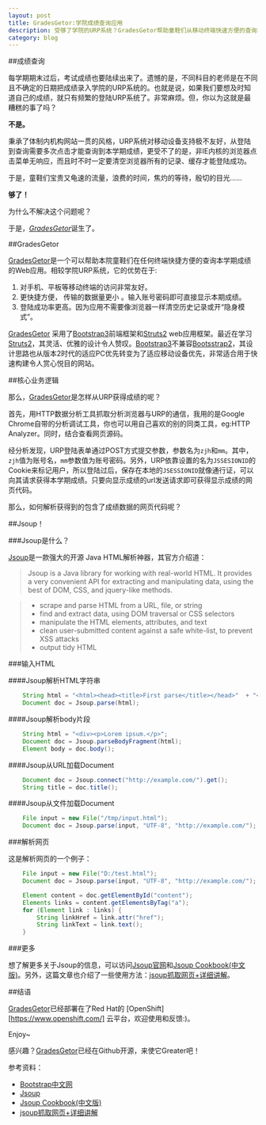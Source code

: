 ```yaml
---
layout: post
title: GradesGetor:学院成绩查询应用
description: 受够了学院的URP系统？GradesGetor帮助童鞋们从移动终端快速方便的查询本学期成绩!
category: blog
---
```


##成绩查询

每学期期末过后，考试成绩也要陆续出来了。遗憾的是，不同科目的老师是在不同且不确定的日期把成绩录入学院的URP系统的。也就是说，如果我们要想及时知道自己的成绩，就只有频繁的登陆URP系统了。非常麻烦。但，你以为这就是最糟糕的事了吗？

**不是。**

秉承了体制内机构网站一贯的风格，URP系统对移动设备支持极不友好，从登陆到查询需要多次点击才能查询到本学期成绩，更受不了的是，非IE内核的浏览器点击菜单无响应，而且时不时一定要清空浏览器所有的记录、缓存才能登陆成功。

于是，童鞋们宝贵又龟速的流量，浪费的时间，焦灼的等待，殷切的目光……

**够了！**

为什么不解决这个问题呢？

于是，[*GradesGetor*][GradesGetor]诞生了。

##GradesGetor

[GradesGetor][GradesGetor]是一个可以帮助本院童鞋们在任何终端快捷方便的查询本学期成绩的Web应用。相较学院URP系统，它的优势在于:

1. 对手机、平板等移动终端的访问非常友好。
2. 更快捷方便， 传输的数据量更小 。输入账号密码即可直接显示本期成绩。
3. 登陆成功率更高。因为应用不需要像浏览器一样清空历史记录或开“隐身模式”。

[GradesGetor][GradesGetor] 采用了[Bootstrap3][Bootstrap]前端框架和[Struts2](http://struts.apache.org/development/2.x/) web应用框架。最近在学习[Struts2](http://struts.apache.org/development/2.x/)，其灵活、优雅的设计令人赞叹。[Bootstrap3][Bootstrap]不兼容[Bootsstrap2][Bootstrap]，其设计思路也从版本2时代的适应PC优先转变为了适应移动设备优先，非常适合用于快速构建令人赏心悦目的网站。

##核心业务逻辑

那么，[GradesGetor][GradesGetor]是怎样从URP获得成绩的呢？

首先，用HTTP数据分析工具抓取分析浏览器与URP的通信，我用的是Google Chrome自带的分析调试工具，你也可以用自己喜欢的别的同类工具，eg:HTTP Analyzer。同时，结合查看网页源码。

经分析发现，URP登陆表单通过POST方式提交参数，参数名为`zjh`和`mm`。其中，`zjh`值为账号名，`mm`参数值为账号密码。另外，URP依靠设置的名为`JSSESIONID`的Cookie来标记用户，所以登陆过后，保存在本地的`JSESSIONID`就像通行证，可以向其请求获得本学期成绩。只要向显示成绩的url发送请求即可获得显示成绩的网页代码。

那么，如何解析获得到的包含了成绩数据的网页代码呢？

##Jsoup！

###Jsoup是什么？

[Jsoup][Jsoup]是一款强大的开源 Java HTML解析神器，其官方介绍道：

> Jsoup is a Java library for working with real-world HTML. It provides a very convenient API for extracting and manipulating data, using the best of DOM, CSS, and jquery-like methods.

>- scrape and parse HTML from a URL, file, or string
>- find and extract data, using DOM traversal or CSS selectors
>- manipulate the HTML elements, attributes, and text
>- clean user-submitted content against a safe white-list, to prevent XSS attacks
>- output tidy HTML

###输入HTML

####Jsoup解析HTML字符串

``` java
    String html = "<html><head><title>First parse</title></head>"  + "<body><p>Parsed HTML into a doc.</p></body></html>";
    Document doc = Jsoup.parse(html);
```

####Jsoup解析body片段

``` java
    String html = "<div><p>Lorem ipsum.</p>";
    Document doc = Jsoup.parseBodyFragment(html);
    Element body = doc.body();
```

####Jsoup从URL加载Document

```java
    Document doc = Jsoup.connect("http://example.com/").get();
    String title = doc.title();
```

####Jsoup从文件加载Document

```java
    File input = new File("/tmp/input.html");
    Document doc = Jsoup.parse(input, "UTF-8", "http://example.com/");
```

###解析网页

这是解析网页的一个例子：

```java
    File input = new File("D:/test.html"); 
    Document doc = Jsoup.parse(input, "UTF-8", "http://example.com/"); 

    Element content = doc.getElementById("content"); 
    Elements links = content.getElementsByTag("a"); 
    for (Element link : links) { 
        String linkHref = link.attr("href"); 
        String linkText = link.text(); 
    }
```

###更多

想了解更多关于Jsoup的信息，可以访问[Jsoup官网][Jsoup]和[Jsoup Cookbook(中文版)][Jsoup Cookbook(中文版)]。另外，这篇文章也介绍了一些使用方法：[jsoup抓取网页+详细讲解][jsoup抓取网页+详细讲解]。

##结语

[GradesGetor][GradesGetor]已经部署在了Red Hat的 [OpenShift][https://www.openshift.com/] 云平台，欢迎使用和反馈:)。

Enjoy~

感兴趣？[GradesGetor]()已经在Github开源，来使它Greater吧！

参考资料：

- [Bootstrap中文网][Bootstrap中文网]
- [Jsoup][Jsoup]
- [Jsoup Cookbook(中文版)][Jsoup Cookbook(中文版)]
- [jsoup抓取网页+详细讲解][jsoup抓取网页+详细讲解]


[GradesGetor]: https://urp-xylsh.rhcloud.com "GradesGetor"
[Bootstrap中文网]: http://www.bootcss.com/
[Bootstrap]: http://getbootstrap.com/
[Jsoup]: http://jsoup.org/
[Jsoup Cookbook(中文版)]: http://www.open-open.com/jsoup/load-document-from-file.htm
[jsoup抓取网页+详细讲解]: http://my.oschina.net/bigyuan/blog/98115


